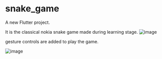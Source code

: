 # snake_game

A new Flutter project.

It is the classical nokia snake game made during learning stage.
![image](https://user-images.githubusercontent.com/49498724/136797274-8fb64056-fac4-4e6b-a97b-150941e56c3c.png)

gesture controls are added to play the game.

![image](https://user-images.githubusercontent.com/49498724/136797623-daa85358-910e-458c-848a-ef259f14201d.png)
